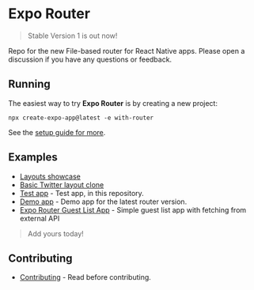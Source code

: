 # Expo Router

> Stable Version 1 is out now!

Repo for the new File-based router for React Native apps. Please open a discussion if you have any questions or feedback.

## Running

The easiest way to try **Expo Router** is by creating a new project:

```
npx create-expo-app@latest -e with-router
```

See the [setup guide for more](https://expo.github.io/router/docs/).

## Examples

- [Layouts showcase](https://github.com/EvanBacon/expo-router-layouts-example)
- [Basic Twitter layout clone](https://github.com/EvanBacon/expo-router-twitter)
- [Test app](/apps/sandbox) - Test app, in this repository.
- [Demo app](/apps/demo) - Demo app for the latest router version.
- [Expo Router Guest List App](https://github.com/hola-soy-milk/upleveled-react-native-expo) - Simple guest list app with fetching from external API

> Add yours today!

## Contributing

- [Contributing](/CONTRIBUTING.md) - Read before contributing.
